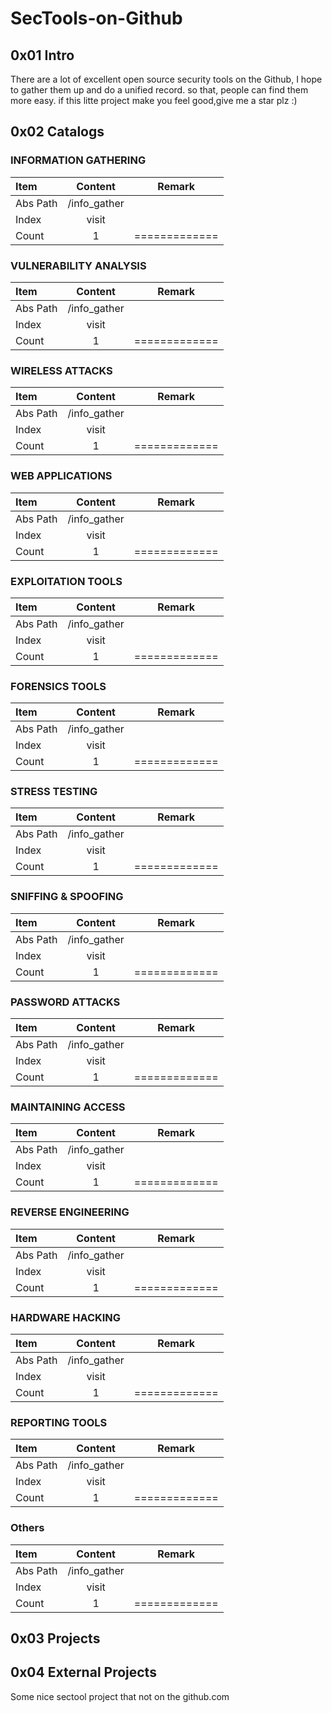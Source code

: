 # SecTools-on-Github


## 0x01 Intro
There are a lot of excellent open source security tools on the Github, I hope to gather them up and do a unified record. so that, people can find them more easy. if this litte project make you feel good,give me a star plz :)

## 0x02 Catalogs

### INFORMATION GATHERING

| Item  | Content  | Remark |
| :------------ |:---------------:| :----------:|
| Abs Path      | /info_gather |         |
| Index         | visit    |         |
| Count         | 1        | ============= |

### VULNERABILITY ANALYSIS

| Item  | Content  | Remark |
| :------------ |:---------------:| :----------:|
| Abs Path      | /info_gather |         |
| Index         | visit    |         |
| Count         | 1        | ============= |

### WIRELESS ATTACKS

| Item  | Content  | Remark |
| :------------ |:---------------:| :----------:|
| Abs Path      | /info_gather |         |
| Index         | visit    |         |
| Count         | 1        | ============= |

### WEB APPLICATIONS

| Item  | Content  | Remark |
| :------------ |:---------------:| :----------:|
| Abs Path      | /info_gather |         |
| Index         | visit    |         |
| Count         | 1        | ============= |

### EXPLOITATION TOOLS

| Item  | Content  | Remark |
| :------------ |:---------------:| :----------:|
| Abs Path      | /info_gather |         |
| Index         | visit    |         |
| Count         | 1        | ============= |

### FORENSICS TOOLS

| Item  | Content  | Remark |
| :------------ |:---------------:| :----------:|
| Abs Path      | /info_gather |         |
| Index         | visit    |         |
| Count         | 1        | ============= |

### STRESS TESTING

| Item  | Content  | Remark |
| :------------ |:---------------:| :----------:|
| Abs Path      | /info_gather |         |
| Index         | visit    |         |
| Count         | 1        | ============= |

### SNIFFING & SPOOFING

| Item  | Content  | Remark |
| :------------ |:---------------:| :----------:|
| Abs Path      | /info_gather |         |
| Index         | visit    |         |
| Count         | 1        | ============= |

### PASSWORD ATTACKS

| Item  | Content  | Remark |
| :------------ |:---------------:| :----------:|
| Abs Path      | /info_gather |         |
| Index         | visit    |         |
| Count         | 1        | ============= |

### MAINTAINING ACCESS

| Item  | Content  | Remark |
| :------------ |:---------------:| :----------:|
| Abs Path      | /info_gather |         |
| Index         | visit    |         |
| Count         | 1        | ============= |

### REVERSE ENGINEERING

| Item  | Content  | Remark |
| :------------ |:---------------:| :----------:|
| Abs Path      | /info_gather |         |
| Index         | visit    |         |
| Count         | 1        | ============= |


### HARDWARE HACKING

| Item  | Content  | Remark |
| :------------ |:---------------:| :----------:|
| Abs Path      | /info_gather |         |
| Index         | visit    |         |
| Count         | 1        | ============= |


### REPORTING TOOLS

| Item  | Content  | Remark |
| :------------ |:---------------:| :----------:|
| Abs Path      | /info_gather |         |
| Index         | visit    |         |
| Count         | 1        | ============= |

### Others

| Item  | Content  | Remark |
| :------------ |:---------------:| :----------:|
| Abs Path      | /info_gather |         |
| Index         | visit    |         |
| Count         | 1        | ============= |

## 0x03 Projects




## 0x04 External Projects
Some nice sectool project that not on the github.com
